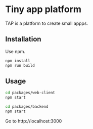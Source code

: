 # Tiny app platform

TAP is a platform to create small appps.

## Installation

Use npm.

```bash
npm install
npm run build
```

## Usage

```bash
cd packages/web-client
npm start
```

```bash
cd packages/backend
npm start
```

Go to http://localhost:3000

